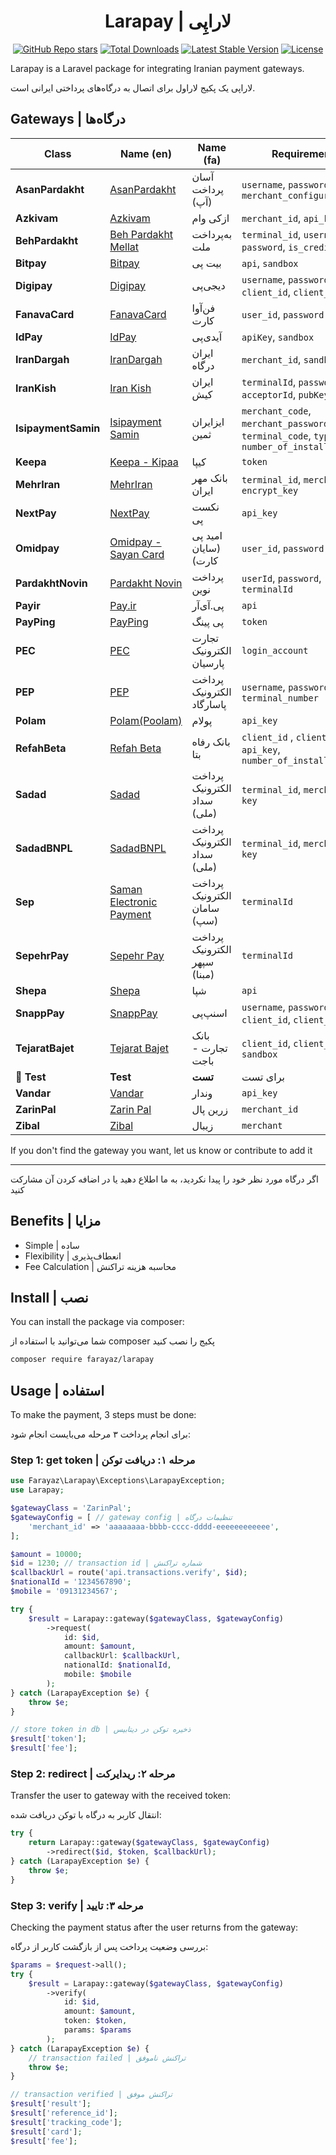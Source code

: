 <h1 align="center">Larapay | لاراپِی</h1>
<p align="center">
    <a href="https://github.com/farayaz/larapay"><img src="https://img.shields.io/github/stars/farayaz/larapay" alt="GitHub Repo stars"></a>
    <a href="https://packagist.org/packages/farayaz/larapay"><img src="https://img.shields.io/packagist/dt/farayaz/larapay" alt="Total Downloads"></a>
    <a href="https://packagist.org/packages/farayaz/larapay"><img src="https://img.shields.io/packagist/v/farayaz/larapay" alt="Latest Stable Version"></a>
    <a href="https://packagist.org/packages/farayaz/larapay"><img src="https://img.shields.io/packagist/l/farayaz/larapay" alt="License"></a>
</p>
Larapay is a Laravel package for integrating Iranian payment gateways.

لاراپی یک پکیج لاراول برای اتصال به درگاه‌های پرداختی ایرانی است.

## Gateways | درگاه‌ها

| Class                | Name (en)                                      | Name (fa)                    | Requirements                                                                           |
| -------------------- | ---------------------------------------------- | ---------------------------- | -------------------------------------------------------------------------------------- |
| **AsanPardakht**     | [AsanPardakht](https://asanpardakht.ir)        | آسان پرداخت (آپ)             | ‍`username`, `password`, `merchant_configuration_id`                                   |
| **Azkivam**          | [Azkivam](https://azkivam.com/)                | ازکی وام                     | `merchant_id`, `api_key`                                                               |
| **BehPardakht**      | [Beh Pardakht Mellat](https://behpardakht.com) | به‌پرداخت ملت                 | `terminal_id`, `username`, `password`, `is_credit`                                     |
| **Bitpay**           | [Bitpay](https://bitpay.ir/)                   | بیت پی                       | `api`, `sandbox`                                                                       |
| **Digipay**          | [Digipay](https://www.mydigipay.com)           | دیجی‌پی                       | `username`, `password`, `client_id`, `client_secret`                                   |
| **FanavaCard**       | [FanavaCard](https://fanavacard.ir)            | فن‌آوا کارت                   | `user_id`, `password`                                                                  |
| **IdPay**            | [IdPay](https://idpay.ir)                      | آیدی‌پی                       | `apiKey`, `sandbox`                                                                    |
| **IranDargah**       | [IranDargah](https://irandargah.com)           | ایران درگاه                  | `merchant_id`, `sandbox`                                                               |
| **IranKish**         | [Iran Kish](https://www.irankish.com)          | ایران کیش                    | `terminalId`, `password`, `acceptorId`, `pubKey`                                       |
| **IsipaymentSamin**  | [Isipayment Samin](https://isipayment.ir)      | ایزایران ثمین                | `merchant_code`, `merchant_password`, `terminal_code`, `type`, `number_of_installment` |
| **Keepa**            | [Keepa - Kipaa](https://keepa.ir)              | کیپا                         | `token`                                                                                |
| **MehrIran**         | [MehrIran](https://qmb.ir)                     | بانک مهر ایران               | `terminal_id`, `merchant_nid`, `encrypt_key`                                           |
| **NextPay**          | [NextPay](https://nextpay.org)                 | نکست پی                      | `api_key`                                                                              |
| **Omidpay**          | [Omidpay - Sayan Card](https://omidpayment.ir) | امید پی (سایان کارت)         | `user_id`, `password`                                                                  |
| **PardakhtNovin**    | [Pardakht Novin](https://pna.co.ir)            | پرداخت نوین                  | `userId`, `password`, `terminalId`                                                     |
| **Payir**            | [Pay.ir](https://www.pay.ir)                   | پی.آی‌آر                      | `api`                                                                                  |
| **PayPing**          | [PayPing](https://payping.ir)                  | پی پینگ                      | `token`                                                                                |
| **PEC**              | [PEC](https://pec.ir)                          | تجارت الکترونیک پارسیان      | `login_account`                                                                        |
| **PEP**              | [PEP](https://pep.co.ir)                       | پرداخت الکترونیک پاسارگاد    | `username`, `password`, `terminal_number`                                              |
| **Polam**            | [Polam(Poolam)](https://polam.io)              | پولام                        | `api_key`                                                                              |
| **RefahBeta**        | [Refah Beta](https://beta.refah-bank.ir)       | بانک رفاه بتا                | `client_id` , `client_secret`, `api_key`, `number_of_installments`                     |
| **Sadad**            | [Sadad](https://sadadpsp.ir)                   | پرداخت الکترونیک سداد (ملی)  | `terminal_id`, `merchant_id`, `key`                                                    |
| **SadadBNPL**        | [SadadBNPL](https://sadadpsp.ir)               | پرداخت الکترونیک سداد (ملی)  | `terminal_id`, `merchant_id`, `key`                                                    |
| **Sep**              | [Saman Electronic Payment](https://www.sep.ir) | پرداخت الکترونیک سامان (سپ)  | `terminalId`                                                                           |
| **SepehrPay**        | [Sepehr Pay](https://www.sepehrpay.com)        | پرداخت الکترونیک سپهر (مبنا) | `terminalId`                                                                           |
| **Shepa**            | [Shepa](https://shepa.com)                     | شپا                          | `api`                                                                                  |
| **SnappPay**         | [SnappPay](https://snapppay.ir)                | اسنپ‌پی                       | `username`, `password`, `client_id`, `client_secret`                                   |
| **TejaratBajet**     | [Tejarat Bajet](https://mybajet.ir)            | بانک تجارت - باجت            | `client_id`, `client_secret`, `sandbox`                                                |
| :test_tube: **Test** | **Test**                                       | **تست**                      | برای تست                                                                               |
| **Vandar**           | [Vandar](https://vandar.io)                    | وندار                        | `api_key`                                                                              |
| **ZarinPal**         | [Zarin Pal](https://www.zarinpal.com)          | زرین پال                     | `merchant_id`                                                                          |
| **Zibal**            | [Zibal](https://zibal.ir)                      | زیبال                        | `merchant`                                                                             |

If you don't find the gateway you want, let us know or contribute to add it
****
اگر درگاه مورد نظر خود را پیدا نکردید، به ما اطلاع دهید یا در اضافه کردن آن مشارکت کنید

## Benefits | مزایا

- Simple | ساده
- Flexibility | انعطاف‌پذیری
- Fee Calculation | محاسبه هزینه تراکنش

## Install | نصب

You can install the package via composer:

شما می‌توانید با استفاده از composer پکیج را نصب کنید

```bash
composer require farayaz/larapay
```

## Usage | استفاده

To make the payment, 3 steps must be done:

برای انجام پرداخت ۳ مرحله می‌بایست انجام شود:

### Step 1: get token | مرحله ۱: دریافت توکن

```php
use Farayaz\Larapay\Exceptions\LarapayException;
use Larapay;

$gatewayClass = 'ZarinPal';
$gatewayConfig = [ // gateway config | تنظیمات درگاه
    'merchant_id' => 'aaaaaaaa-bbbb-cccc-dddd-eeeeeeeeeeee',
];

$amount = 10000;
$id = 1230; // transaction id | شماره تراکنش
$callbackUrl = route('api.transactions.verify', $id);
$nationalId = '1234567890';
$mobile = '09131234567';

try {
    $result = Larapay::gateway($gatewayClass, $gatewayConfig)
        ->request(
            id: $id,
            amount: $amount,
            callbackUrl: $callbackUrl,
            nationalId: $nationalId,
            mobile: $mobile
        );
} catch (LarapayException $e) {
    throw $e;
}

// store token in db | ذخیره توکن در دیتابیس
$result['token'];
$result['fee'];
```

### Step 2: redirect | مرحله ۲: ریدایرکت

Transfer the user to gateway with the received token:

انتقال کاربر به درگاه با توکن دریافت شده:

```php
try {
    return Larapay::gateway($gatewayClass, $gatewayConfig)
        ->redirect($id, $token, $callbackUrl);
} catch (LarapayException $e) {
    throw $e;
}
```

### Step 3: verify | مرحله ۳: تایید

Checking the payment status after the user returns from the gateway:

بررسی وضعیت پرداخت پس از بازگشت کاربر از درگاه:

```php
$params = $request->all();
try {
    $result = Larapay::gateway($gatewayClass, $gatewayConfig)
        ->verify(
            id: $id,
            amount: $amount,
            token: $token,
            params: $params
        );
} catch (LarapayException $e) {
    // transaction failed | تراکنش ناموفق
    throw $e;
}

// transaction verified | تراکنش موفق
$result['result'];
$result['reference_id'];
$result['tracking_code'];
$result['card'];
$result['fee'];
```
